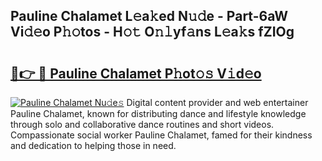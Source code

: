 ## Pauline Chalamet L𝚎a𝚔ed N𝚞𝚍e - Part-6aW Vi𝚍𝚎o P𝚑𝚘tos - H𝚘𝚝 O𝚗𝚕yf𝚊ns L𝚎a𝚔s fZIOg

# <h2><a href="http://kff6bt4.oniu.top/?m=Pauline+Chalamet">🔗👉 🔴 Pauline Chalamet P𝚑ot𝚘𝚜 V𝚒d𝚎o</a></h2>

[![Pauline Chalamet Nu𝚍e𝚜](https://i.imgur.com/0qMVB7G.gif)](http://kff6bt4.oniu.top/?m=Pauline+Chalamet)
Digital content provider and web entertainer Pauline Chalamet, known for distributing dance and lifestyle knowledge through solo and collaborative dance routines and short videos. Compassionate social worker Pauline Chalamet, famed for their kindness and dedication to helping those in need.  
